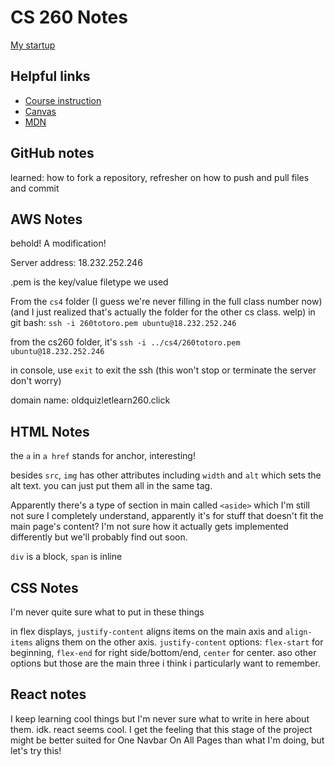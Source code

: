 # CS 260 Notes

[My startup](https://simon.cs260.click)

## Helpful links

- [Course instruction](https://github.com/webprogramming260)
- [Canvas](https://byu.instructure.com)
- [MDN](https://developer.mozilla.org)

##  GitHub notes
learned: how to fork a repository, refresher on how to push and pull files and commit


## AWS Notes

behold! A modification!

Server address: 18.232.252.246

.pem is the key/value filetype we used

From the `cs4` folder (I guess we're never filling in the full class number now) (and I just realized that's actually the folder for the other cs class. welp) in git bash: `ssh -i 260totoro.pem ubuntu@18.232.252.246`

from the cs260 folder, it's `ssh -i ../cs4/260totoro.pem ubuntu@18.232.252.246`

in console, use `exit` to exit the ssh (this won't stop or terminate the server don't worry)

domain name: oldquizletlearn260.click




## HTML Notes
the  `a` in  `a href` stands for anchor, interesting!

besides `src`, `img` has other attributes including `width` and `alt` which sets the alt text. you can just put them all in the same tag.

Apparently there's a type of section in main called `<aside>` which I'm still not sure I completely understand, apparently it's for stuff that doesn't fit the main page's content? I'm not sure how it actually gets implemented differently but we'll probably find out soon.

`div` is a block, `span` is inline

## CSS Notes

I'm never quite sure what to put in these things

in flex displays, `justify-content` aligns items on the main axis and `align-items` aligns them on the other axis. `justify-content` options: `flex-start` for beginning, `flex-end` for right side/bottom/end, `center` for center. aso other options but those are the main three i think i particularly want to remember.

## React notes

I keep learning cool things but I'm never sure what to write in here about them. idk. react seems cool. I get the feeling that this stage of the project might be better suited for One Navbar On All Pages than what I'm doing, but let's try this!
